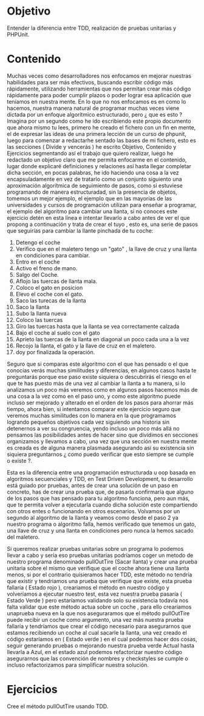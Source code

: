 # Objetivo

Entender la diferencia entre TDD, realización de pruebas unitarias y PHPUnit.

# Contenido 
 

Muchas veces como desarrolladores nos enfocamos en mejorar nuestras habilidades para ser más efectivos, buscando escribir código más rápidamente, utilizando herramientas que nos permitan crear más código rápidamente para poder cumplir plazos o poder lograr esa aplicación que teníamos en nuestra mente. En lo que no nos enfocamos es en como lo hacemos, nuestra manera natural de programar muchas veces viene dictada por un enfoque algorítmico estructurado, pero ¿ que es esto ? Imagina por un segundo como he ido escribiendo este propio documento que ahora mismo tu lees, primero he creado el fichero con un fin en mente, el de expresar las ideas de una primera lección de un curso de phpunit, luego para comenzar a redactarhe sentado las bases de mi fichero, esto es las secciones ( Divide y vencerás ) he escrito Objetivo, Contenido y Ejercicios segmentando así el trabajo que quiero realizar, luego he redactado un objetivo claro que me permita enfocarme en el contenido, lugar donde explicaré definiciones y relaciones así hasta llegar completar dicha sección, en pocas palabras, he ido haciendo una cosa a la vez encapsuladamente en vez de tratarlo como un conjunto siguiento una aproximación algorítmica de seguimiento de pasos, como si estuviese programando de manera estructuradad, sin la presencia de objetos, tomemos un mejor ejemplo, el ejemplo que en las mayorías de las universidades y cursos de programación utilizan para enseñar a programar, el ejemplo del algoritmo para cambiar una llanta, si no conoces este ejercicio detén en esta línea e intentar llevarlo a cabo antes de ver el que propong a continuación y trata de crear el tuyo , esto es, una serie de pasos que seguirías para cambiar la llante pinchada de tu coche: 

1. Detengo el coche 
2. Verifico que en el maletero tengo un "gato" , la llave de cruz y una llanta en condiciones para cambiar. 
3. Entro en el coche
4. Activo el freno de mano.
5. Salgo del Coche.
6. Aflojo las tuercas de llanta mala.
7. Coloco el gato en posicion
8. Elevo el coche con el gato.
9. Saco las turecas de la llanta
10. Saco la llanta 
11. Subo la llanta nueva 
12. Coloco las tuercas
13. Giro las tuercas hasta que la llanta se vea correctamente calzada
14. Bajo el coche al suelo con el gato
15. Aprieto las tuercas de la llanta en diagonal un poco cada una a la vez 
16. Recojo la llanta, el gato y la llave de cruz en el maletero. 
17. doy por finalizada la operación. 

Seguro que si comparas este algoritmo con el que has pensado o el que conocías verás muchas similitudes y diferencias, en algunos casos hasta te preguntarás porque ese paso existe siquiera o descubrirás el riesgo en el que te has puesto más de una vez al cambiar la llanta a tu manera, si lo analizamos un poco más veremos como en algunos pasos hacemos más de una cosa a la vez como en el paso uno, y como este algoritmo puede incluso ser mejorado y alterado en el orden de los pasos para ahorrar más tiempo, ahora bien, si intentamos comparar este ejercicio seguro que veremos muchas similitudes con lo manera en la que programamos logrando pequeños objetivos cada vez siguiendo una historia sin detenernos a ver su congruencia, yendo incluso un poco más allá no pensamos las posibilidades antes de hacer sino que dividimos en secciones organizamos y llevamos a cabo, una vez que una sección en nuestra mente es creada es de alguna manera plasmada asegurando así su existencia sin siquiera preguntarnos ¿ como puedo verificar que esto siempre se cumple o existe ?.
 
Esta es la diferencia entre una programación estructurada u oop basada en algoritmos secuenciales y TDD, en Test Driven Development, tu desarrollo está guiado por pruebas,
antes de crear una solución de un paso en concreto, has de crear una prueba que, de pasarla confirmaría que alguno de los pasos que has pensado para tu algoritmo funciona, pero aun más, que te permita volver a ejecutarla cuando dicha solución este compartiendo con otros entes o funcionando en otros escenarios. Volvamos por un segundo al algoritmo de la llanta y veamos como desde el paso 2 ya nuestro programa o algoritmo falla, hemos verificado que tenemos un gato, una llave de cruz y una llanta en condiciones pero nunca la hemos sacado del maletero.  

Si queremos realizar pruebas unitarias sobre un programa lo podemos llevar a cabo y sería eso pruebas unitarias podríamos coger un metodo de nuestro programa denominado pullOutTire (Sacar llanta) y crear una prueba unitaria sobre el mismo que verifique que el coche ahora tiene una llanta menos, si por el contrario quisieramos hacer TDD, este método no tendría que existir y tendriamos una prueba que verifique que existe, esta prueba fallaría ( Estado rojo ), creariamos el método en nuestro código y volveríamos a ejecutar nuestro test, esta vez nuestra prueba pasaría ( Estado Verde )  pero estaríamos validando solo su existencia todavía nos falta validar que este método actua sobre un coche , para ello crearíamos unaprueba nueva en la que nos aseguraramos que el método pullOutTire puede recibir un coche como argumento, una vez más nuestra prueba fallaría y tendríamos que crear el código necesario para asegurarnos que estamos recibiendo un coche al cual sacarle la llanta, una vez creado el código estaríamos en ( Estado verde ) en el cual podemos hacer dos cosas, seguir generando pruebas o mejorando nuestra prueba verde Actual hasta llevarla a Azul, en el estado azul podemos refactorizar nuestro código asegurarnos que las convención de nombres y checkstyles se cumple o incluso refactorizamos para simplificar nuestra solución.

# Ejercicios 

Cree el método pullOutTire usando TDD.



